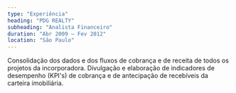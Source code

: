 ```yaml
---
type: "Experiência"
heading: "PDG REALTY"
subheading: "Analista Financeiro"
duration: "Abr 2009 – Fev 2012"
location: "São Paulo"
---
```

Consolidação dos dados e dos fluxos de cobrança e de receita de todos os projetos da incorporadora. Divulgação e elaboração de indicadores de desempenho (KPI's) de cobrança e de antecipação de recebíveis da carteira imobiliária.